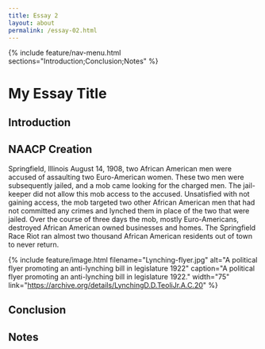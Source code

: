 ```yaml
---
title: Essay 2
layout: about
permalink: /essay-02.html
---
```


{% include feature/nav-menu.html sections="Introduction;Conclusion;Notes" %}

# My Essay Title

## Introduction

## NAACP Creation

Springfield, Illinois August 14, 1908, two African American men were accused of assaulting two Euro-American women. These two men were subsequently jailed, and a mob came looking for the charged men. The jail-keeper did not allow this mob access to the accused. Unsatisfied with not gaining access, the mob targeted two other African American men that had not committed any crimes and lynched them in place of the two that were jailed. Over the course of three days the mob, mostly Euro-Americans, destroyed African American owned businesses and homes. The Springfield Race Riot ran almost two thousand African American residents out of town to never return. 

{% include feature/image.html filename="Lynching-flyer.jpg" alt="A political flyer promoting an anti-lynching bill in legislature 1922" caption="A political flyer promoting an anti-lynching bill in legislature 1922." width="75" link="https://archive.org/details/LynchingD.D.TeoliJr.A.C.20" %}

## Conclusion

## Notes
